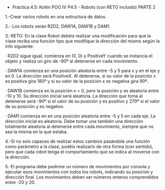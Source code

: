 * Práctica 4.5: Kotlin POO IV
  P4.5 - Robots (con RETO incluido)
  PARTE 2
  
1.-Crear varios robots en una estructura de datos.

2.- Los robots serán R2D2, DAW1A, DAW1B y DAM1.

3.-RETO: En la clase Robot debéis realizar una modificación para que la clase reciba una función tipo que modifique la 
    dirección del mismo según la info siguiente:

· R2D2 sigue igual, comienza en (0, 0) y PositiveY cuando se instancia el objeto y realiza un giro de -90º al detenerse en cada movimiento.

· DAW1A comienza en una posición aleatoria entre -5 y 5 para x y en el eje y en 0. La dirección será PositiveX. 
    Al detenerse, si su valor de la posición x es positiva gira 180º y si su valor de la posición x es negativa gira 90º.

· DAW1B comienza en la posición x = 0, pero la posición y es aleatoria entre -10 y 10. Su dirección inicial será aleatoria. 
    La dirección que toma al detenerse será -90º si el valor de su posición y es positivo y 270º si el valor de su posición y es negativo.

· DAM1 comienza en en una posición aleatoria entre -5 y 5 en cada eje. La dirección inicial es aleatoria. 
    Debe tomar una también una dirección totalmente aleatoria al detenerse entre cada movimiento, siempre que no sea la misma en la que estaba.

4.-Si no sois capaces de realizar estos cambios pasándole una función como parámetro a la clase, podéis realizarlo de 
    otra forma (con sentido), pero que cada robot tenga el comportamiento que se indica al moverse con la dirección.

5.-El programa debe pedirme un número de movimientos por consola y ejecutar esos movimientos con todos los robots, 
    indicando su posición y dirección final. Los movimientos deben ser números enteros comprendidos entre -20 y 20.